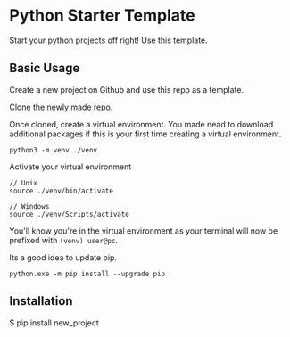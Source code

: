 Python Starter Template
===========================================
Start your python projects off right!  Use this template.

Basic Usage
-----------
Create a new project on Github and use this repo as a template.

Clone the newly made repo.

Once cloned, create a virtual environment.  You made nead to download additional packages if this is your first time creating a virtual environment.

```
python3 -m venv ./venv
```

Activate your virtual environment
```
// Unix
source ./venv/bin/activate

// Windows
source ./venv/Scripts/activate
```
You'll know you're in the virtual environment as your terminal will now be prefixed with `(venv) user@pc`.

Its a good idea to update pip.
```
python.exe -m pip install --upgrade pip
```







Installation
------------
$ pip install new_project
